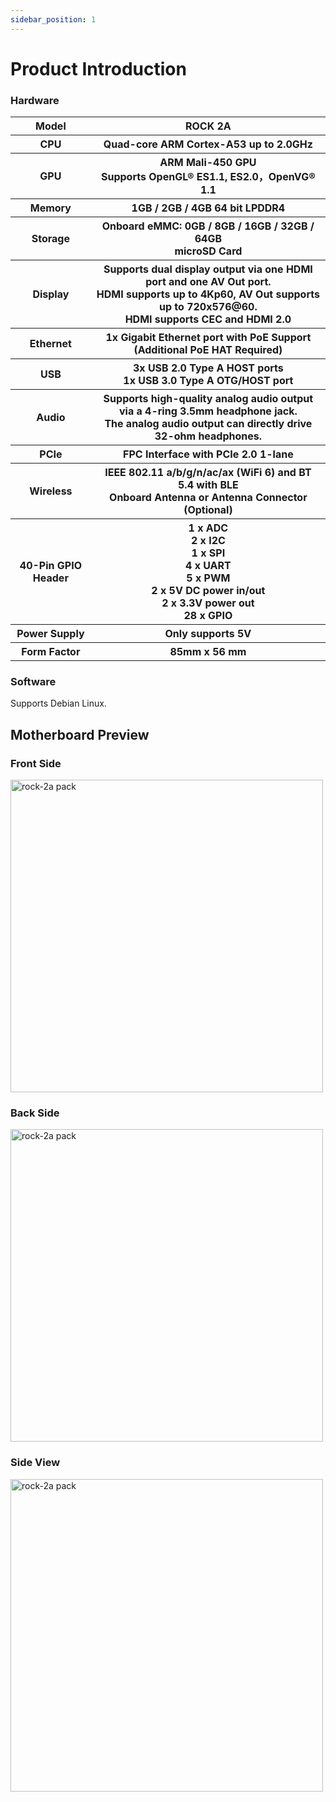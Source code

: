 ```yaml
---
sidebar_position: 1
---
```


# Product Introduction

### Hardware

<table>
  <tr>
    <th>Model</th>
    <th>ROCK 2A</th>
  </tr>
  <tr>
    <th>CPU</th>
    <th>Quad-core ARM Cortex-A53 up to 2.0GHz</th>
  </tr>
  <tr>
    <th>GPU</th>
    <th>ARM Mali-450 GPU<br/>Supports OpenGL® ES1.1, ES2.0，OpenVG® 1.1</th>
  </tr>
  <tr>
    <th>Memory</th>
    <th>1GB / 2GB / 4GB 64 bit LPDDR4</th>
  </tr>
  <tr>
    <th>Storage</th>
    <th>Onboard eMMC: 0GB / 8GB / 16GB / 32GB / 64GB<br/>microSD Card</th>
  </tr>
  <tr>
    <th>Display</th>
    <th>Supports dual display output via one HDMI port and one AV Out port.<br/>HDMI supports up to 4Kp60, AV Out supports up to 720x576@60.<br/>HDMI supports CEC and HDMI 2.0</th>
  </tr>
  <tr>
    <th>Ethernet</th>
    <th>1x Gigabit Ethernet port with PoE Support (Additional PoE HAT Required)</th>
  </tr>
  <tr>
    <th>USB</th>
    <th>3x USB 2.0 Type A HOST ports<br/>1x USB 3.0 Type A OTG/HOST port</th>
  </tr>
  <tr>
    <th>Audio</th>
    <th>Supports high-quality analog audio output via a 4-ring 3.5mm headphone jack.<br/>The analog audio output can directly drive 32-ohm headphones.</th>
  </tr>
  <tr>
    <th>PCIe</th>
    <th>FPC Interface with PCIe 2.0 1-lane</th>
  </tr>
  <tr>
    <th>Wireless</th>
    <th>IEEE 802.11 a/b/g/n/ac/ax (WiFi 6) and BT 5.4 with BLE<br/>Onboard Antenna or Antenna Connector (Optional)</th>
  </tr>
  <tr>
    <th>40-Pin GPIO Header</th>
    <th>1 x ADC<br/>2 x I2C<br/>1 x SPI<br/>4 x UART<br/>5 x PWM<br/>2 x 5V DC power in/out<br/>2 x 3.3V power out<br/>28 x GPIO<br/></th>
  </tr>
  <tr>
    <th>Power Supply</th>
    <th>Only supports 5V</th>
  </tr>
  <tr>
    <th>Form Factor</th>
    <th>85mm x 56 mm </th>
  </tr>
</table>

### Software

Supports Debian Linux.

## Motherboard Preview

### Front Side

<img src="/img/rock2a/rock-2a-board-front.webp" width="500" alt="rock-2a pack" />

### Back Side

<img src="/img/rock2a/rock-2a-board-back.webp" width="500" alt="rock-2a pack" />

### Side View

<img src="/img/rock2a/rock-2a-board-angled.webp" width="500" alt="rock-2a pack" />
